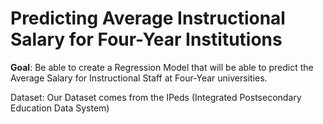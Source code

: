 # Predicting Average Instructional Salary for Four-Year Institutions

**Goal**: Be able to create a Regression Model that will be able to predict the Average Salary for Instructional Staff at Four-Year universities. 

Dataset: Our Dataset comes from the IPeds (Integrated Postsecondary Education Data System)

